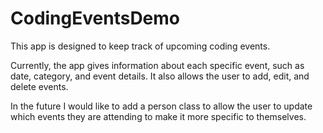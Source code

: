 # CodingEventsDemo

This app is designed to keep track of upcoming coding events. 

Currently, the app gives information about each specific event, such as date, category, and event details. It also allows the user to add, edit, and delete events.

In the future I would like to add a person class to allow the user to update which events they are attending to make it more specific to themselves. 
